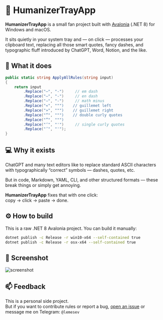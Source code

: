 # 🧠 HumanizerTrayApp

**HumanizerTrayApp** is a small fan project built with [Avalonia](https://avaloniaui.net/) (.NET 8) for Windows and macOS.

It sits quietly in your system tray and — on click — processes your clipboard text, replacing all those smart quotes, fancy dashes, and typographic fluff introduced by ChatGPT, Word, Notion, and the like.

## 🔧 What it does

```csharp
public static string ApplyAllRules(string input)
{
    return input
        .Replace("—", "-")     // em dash
        .Replace("–", "-")     // en dash
        .Replace("−", "-")     // math minus
        .Replace("«", """)    // guillemet left
        .Replace("»", """)    // guillemet right
        .Replace("“", """)    // double curly quotes
        .Replace("”", """)
        .Replace("‘", "'")     // single curly quotes
        .Replace("’", "'");
}
```

## 💻 Why it exists

ChatGPT and many text editors like to replace standard ASCII characters with typographically “correct” symbols — dashes, quotes, etc.

But in code, Markdown, YAML, CLI, and other structured formats — these break things or simply get annoying.

**HumanizerTrayApp** fixes that with one click:  
copy → click → paste → done.

## ⚙️ How to build

This is a raw .NET 8 Avalonia project. You can build it manually:

```bash
dotnet publish -c Release -r win10-x64 --self-contained true
dotnet publish -c Release -r osx-x64 --self-contained true
```

## 📎 Screenshot

![screenshot](./Assets/screenshot.png)

## 📫 Feedback

This is a personal side project.  
But if you want to contribute rules or report a bug, [open an issue](https://github.com/kirilllemesev/HumanizerTrayApp/issues) or message me on Telegram: `@lemesev`
